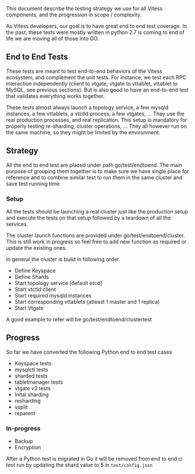 This document describe the testing strategy we use for all Vitess components, and the progression in scope / complexity.

As Vitess developers, our goal is to have great end to end test coverage. In the past, these tests were mostly written in python 2.7 is coming to end of life we are moving all of those into GO. 


## End to End Tests

These tests are meant to test end-to-end behaviors of the Vitess ecosystem, and complement the unit tests. For instance, we test each RPC interaction independently (client to vtgate, vtgate to vttablet, vttablet to MySQL, see previous sections). But is also good to have an end-to-end test that validates everything works together.

These tests almost always launch a topology service, a few mysqld instances, a few vttablets, a vtctld process, a few vtgates, ... They use the real production processes, and real replication. This setup is mandatory for properly testing re-sharding, cluster operations, ... They all however run on the same machine, so they might be limited by the environment.


## Strategy 

All the end to end test are placed under path go/test/endtoend. 
The main purpose of grouping them together is to make sure we have single place for reference and to combine similar test to run them in the same cluster and save test running time.  

### Setup
All the tests should be launching a real cluster just like the production setup and execute the tests on that setup followed by a teardown of all the services.

The cluster launch functions are provided under go/test/endtoend/cluster. This is still work in progress so feel free to add new function as required or update the existing ones.   

In general the cluster is build in following order
- Define Keyspace
- Define Shards
- Start topology service [default etcd]
- Start vtctld client
- Start required mysqld instances
- Start corresponding vttablets (atleast 1 master and 1 replica)
- Start Vtgate 

A good example to refer will be  go/test/endtoend/clustertest

## Progress
So far we have converted the following Python end to end test cases
- Keyspace tests
- mysqlctl tests
- sharded tests
- tabletmanager tests
- vtgate v3 tests
- Inital sharding
- resharding
- vsplit
- reparent
 
### In-progress 
- Backup
- Encryption

After a Python test is migrated in Go it will be removed from end to end ci test run by updating the shard value to 5 in `test/config.json`

    
